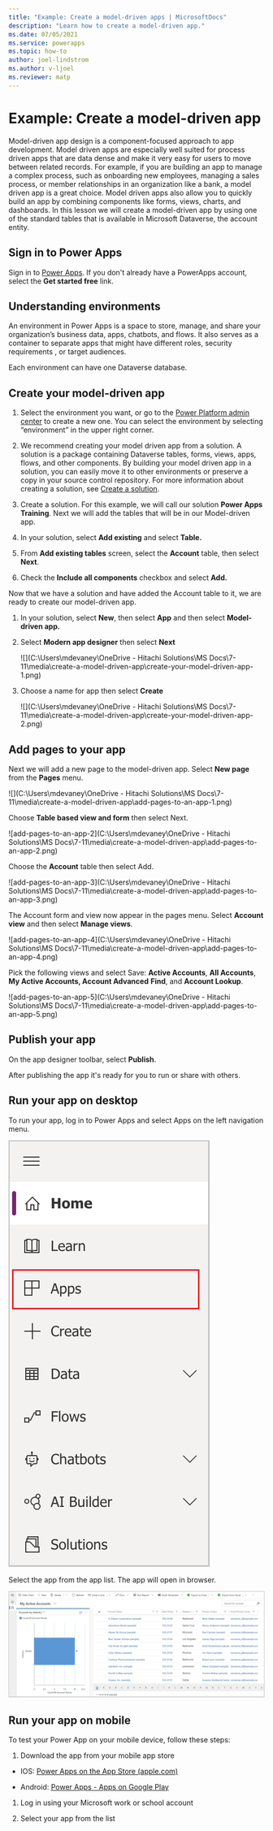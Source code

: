 ```yaml
---
title: "Example: Create a model-driven apps | MicrosoftDocs"
description: "Learn how to create a model-driven app."
ms.date: 07/05/2021
ms.service: powerapps
ms.topic: how-to
author: joel-lindstrom
ms.author: v-ljoel
ms.reviewer: matp
---
```

# Example: Create a model-driven app

Model-driven app design is a component-focused approach to app development. Model driven apps are especially well suited for process driven apps that are data dense and make it very easy for users to move between related records. For example, if you are building an app to manage a complex process, such as onboarding new employees, managing a sales process, or member relationships in an organization like a bank, a model driven app is a great choice. Model driven apps also allow you to quickly build an app by combining components like forms, views, charts, and dashboards. In this lesson we will create a model-driven app by using one of the standard tables that is available in Microsoft Dataverse, the account entity.


## Sign in to Power Apps

Sign in to [Power Apps](https://make.powerapps.com/). If you don't already have a PowerApps account, select the **Get started free** link.

## Understanding environments

An environment in Power Apps is a space to store, manage, and share your organization’s business data, apps, chatbots, and flows. It also serves as a container to separate apps that might have different roles, security requirements , or target audiences.

Each environment can have one Dataverse database. 

## Create your model-driven app

1.  Select the environment you want, or go to the [Power Platform admin center](https://admin.powerplatform.microsoft.com/) to create a new one. You can select the environment by selecting “environment” in the upper right corner.

2.  We recommend creating your model driven app from a solution. A solution is a package containing Dataverse tables, forms, views, apps, flows, and other components. By building your model driven app in a solution, you can easily move it to other environments or preserve a copy in your source control repository. For more information about creating a solution, see [Create a solution](https://docs.microsoft.com/powerapps/maker/data-platform/create-solution).

3.  Create a solution. For this example, we will call our solution **Power Apps Training**. Next we will add the tables that will be in our Model-driven app.

4.  In your solution, select **Add existing** and select **Table.**

5.  From **Add existing tables** screen, select the **Account** table, then select **Next**.

6.  Check the **Include all components** checkbox and select **Add.**

Now that we have a solution and have added the Account table to it, we are ready to create our model-driven app.

1. In your solution, select **New**, then select **App** and then select **Model-driven app.**

2. Select **Modern app designer** then select **Next**

   ![](C:\Users\mdevaney\OneDrive - Hitachi Solutions\MS Docs\7-11\media\create-a-model-driven-app\create-your-model-driven-app-1.png)

3.  Choose a name for app then select **Create**

    ![](C:\Users\mdevaney\OneDrive - Hitachi Solutions\MS Docs\7-11\media\create-a-model-driven-app\create-your-model-driven-app-2.png)



## Add pages to your app

Next we will add a new page to the model-driven app.  Select **New page** from the **Pages** menu.

![](C:\Users\mdevaney\OneDrive - Hitachi Solutions\MS Docs\7-11\media\create-a-model-driven-app\add-pages-to-an-app-1.png)


Choose **Table based view and form** then select Next.

![add-pages-to-an-app-2](C:\Users\mdevaney\OneDrive - Hitachi Solutions\MS Docs\7-11\media\create-a-model-driven-app\add-pages-to-an-app-2.png)

Choose the **Account** table then select Add. 

![add-pages-to-an-app-3](C:\Users\mdevaney\OneDrive - Hitachi Solutions\MS Docs\7-11\media\create-a-model-driven-app\add-pages-to-an-app-3.png)

The Account form and view now appear in the pages menu.  Select **Account view** and then select **Manage views**.

![add-pages-to-an-app-4](C:\Users\mdevaney\OneDrive - Hitachi Solutions\MS Docs\7-11\media\create-a-model-driven-app\add-pages-to-an-app-4.png)

Pick the following views and select Save: **Active Accounts**, **All Accounts**, **My Active Accounts, Account Advanced** **Find**, and **Account Lookup**.

![add-pages-to-an-app-5](C:\Users\mdevaney\OneDrive - Hitachi Solutions\MS Docs\7-11\media\create-a-model-driven-app\add-pages-to-an-app-5.png)

## Publish your app

On the app designer toolbar, select **Publish**.

After publishing the app it's ready for you to run or share with others.

## Run your app on desktop

To run your app, log in to Power Apps and select Apps on the left navigation menu.

![log in to Power Apps and select Apps](media/create-a-model-driven-app/run-your-app-on-desktop-1.png "log in to Power Apps and select Apps")

Select the app from the app list.  The app will open in browser.

![Simple account table app](media/create-a-model-driven-app/run-your-app-on-desktop-2.png "Simple account table app")

## Run your app on mobile

To test your Power App on your mobile device, follow these steps:

1.  Download the app from your mobile app store

-   IOS: [‎Power Apps on the App Store (apple.com)](https://apps.apple.com/us/app/power-apps/id1047318566)

-   Android: [Power Apps - Apps on Google Play](https://play.google.com/store/apps/details?id=com.microsoft.msapps&hl=en_US&gl=US)

1.  Log in using your Microsoft work or school account

2.  Select your app from the list